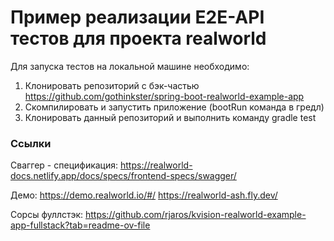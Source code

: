 # Пример реализации E2E-API тестов для проекта realworld

Для запуска тестов на локальной машине необходимо:
1. Клонировать репозиторий с бэк-частью https://github.com/gothinkster/spring-boot-realworld-example-app
2. Скомпилировать и запустить приложение (bootRun команда в гредл)
3. Клонировать данный репозиторий и выполнить команду gradle test


### Ссылки

Сваггер - спецификация:
https://realworld-docs.netlify.app/docs/specs/frontend-specs/swagger/

Демо:
https://demo.realworld.io/#/
https://realworld-ash.fly.dev/

Сорсы фуллстэк:
https://github.com/rjaros/kvision-realworld-example-app-fullstack?tab=readme-ov-file

